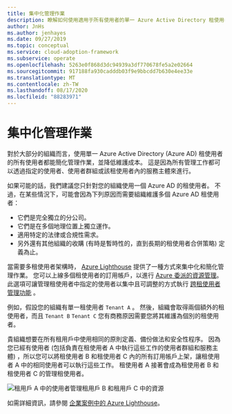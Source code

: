 ```yaml
---
title: 集中化管理作業
description: 瞭解如何使用適用于所有使用者的單一 Azure Active Directory 租使用者，來集中管理作業。 集中式管理可簡化管理作業，並降低維護成本。
author: JnHs
ms.author: jenhayes
ms.date: 09/27/2019
ms.topic: conceptual
ms.service: cloud-adoption-framework
ms.subservice: operate
ms.openlocfilehash: 5263e0f868d3dc94939a3df770678fe5a2e02664
ms.sourcegitcommit: 917188fa930cadddb03f9e9bbcdd7b630e4ee33e
ms.translationtype: MT
ms.contentlocale: zh-TW
ms.lasthandoff: 08/17/2020
ms.locfileid: "88283971"
---
```

<!-- cSpell:ignore jenhayes -->

# <a name="centralize-management-operations"></a>集中化管理作業

對於大部分的組織而言，使用單一 Azure Active Directory (Azure AD) 租使用者的所有使用者都能簡化管理作業，並降低維護成本。 這是因為所有管理工作都可以透過指定的使用者、使用者群組或該租使用者內的服務主體來進行。

如果可能的話，我們建議您只針對您的組織使用一個 Azure AD 的租使用者。 不過，在某些情況下，可能會因為下列原因而需要組織維護多個 Azure AD 租使用者：

- 它們是完全獨立的分公司。
- 它們是在多個地理位置上獨立運作。
- 適用特定的法律或合規性需求。
- 另外還有其他組織的收購 (有時是暫時性的，直到長期的租使用者合併策略) 定義為止。

當需要多租使用者架構時， [Azure Lighthouse](/azure/lighthouse/overview) 提供了一種方式來集中化和簡化管理作業。 您可以上線多個租使用者的訂用帳戶，以進行 [Azure 委派的資源管理](/azure/lighthouse/concepts/azure-delegated-resource-management)。 此選項可讓管理租使用者中指定的使用者以集中且可調整的方式執行 [跨租使用者管理功能](/azure/lighthouse/concepts/cross-tenant-management-experience) 。

例如，假設您的組織有單一租使用者 `Tenant A` 。 然後，組織會取得兩個額外的租使用者，而且 `Tenant B` `Tenant C` 您有商務原因需要您將其維護為個別的租使用者。

貴組織想要在所有租用戶中使用相同的原則定義、備份做法和安全性程序。 因為您已經有使用者 (包括負責在租使用者 A 中執行這些工作的使用者群組和服務主體) ，所以您可以將租使用者 B 和租使用者 C 內的所有訂用帳戶上架，讓租使用者 A 中的相同使用者可以執行這些工作。 租使用者 A 接著會成為租使用者 B 和租使用者 C 的管理租使用者。

![租用戶 A 中的使用者管理租用戶 B 和租用戶 C 中的資源](../_images/manage/enterprise-azure-lighthouse.jpg)

如需詳細資訊，請參閱 [企業案例中的 Azure Lighthouse](/azure/lighthouse/concepts/enterprise)。